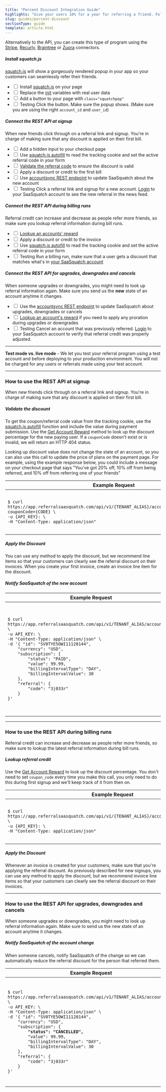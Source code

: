 ```yaml
---
title: "Percent Discount Integration Guide"
highlights: "Give your users 10% for a year for referring a friend. Follow this guide to setup a 'Give 10%, Get 10% Referral Program' using the SaaSquatch REST API and Squatch.js"
slug: guides/percent-discount
sectionType: guide
template: article.html
---
```

<div class="well pull-right span3">
    Alternatively to the API, you can create this type of program using the <a href="/developer/stripe">Stripe</a>, <a href="/developer/recurly">Recurly</a>, <a href="/developer/braintree">Braintree</a> or <a href="/developer/zuora">Zuora</a> connectors.
</div>

<div class="install-guide-checklist">
    
<h5 data-toggle="collapse" data-target=".install-step1">Install squatch.js</h5>
<div class="install-step1 collapse in">
    <p><a href="/app-integration">squatch.js</a> will show a gorgeously rendered popup in your app so your customers can seamlessly refer their friends.</p>
    <ul class="unstyled">
        <li><label class="checkbox"><input type="checkbox"> Install <a href="/app-integration">squatch.js</a> on your page</label></li>
        <li><label class="checkbox"><input type="checkbox"> Replace the <a href="/squatchjs#init">init</a> variables with real user data</label></li>
        <li><label class="checkbox"><input type="checkbox"> Add a button to your page with <code>class="squatchpop"</code></label></li>
        <li><label class="checkbox"><input type="checkbox"> <span class="label">Testing</span> Click the button. Make sure the popup shows. (Make sure you are using the right <code>account_id</code> and <code>user_id</code>)</label></li>
    </ul>
</div>

<h5 data-toggle="collapse" data-target=".install-step2">Connect the REST API at signup</h5>
<div class="install-step2 collapse">
    <p>When new friends click through on a referral link and signup. You're in charge of making sure that any discount is applied on their first bill.</p>
    <ul class="unstyled">
        <li><label class="checkbox"><input type="checkbox"> Add a hidden input to your checkout page</label></li>
        <li><label class="checkbox"><input type="checkbox"> Use <a href="/squatchjs#autofill">squatch.js autofill</a> to read the tracking cookie and set the active referral code in your form</label></li>
        <li><label class="checkbox"><input type="checkbox"> <a href="/api/methods#get_coupon">Validate the referral code</a> to ensure the discount is valid</label></li>
        <li><label class="checkbox"><input type="checkbox"> Apply a discount or credit to the first bill</label></li>
        <li><label class="checkbox"><input type="checkbox"> Use <a href="/api/methods#account_sync">accountsync REST endpoint</a> to update SaaSquatch about the new account</label></li>
        <li><label class="checkbox"><input type="checkbox"> <span class="label">Testing</span> Click a referral link and signup for a new account. <a href="https://app.referralsaasquatch.com/">Login</a> to your SaaSquatch account
            to see the new referral in the news feed.
        </label></li>
    </ul>
</div>

<h5 data-toggle="collapse" data-target=".install-step3">Connect the REST API during billing runs</h5>
<div class="install-step3 collapse">
    <p>Referral credit can increase and decrease as people refer more friends, so make sure you lookup referral information during bill runs.</p>
    <ul class="unstyled">
        <li><label class="checkbox"><input type="checkbox"> <a href="/api/methods#get_account_reward">Lookup an accounts' reward</a></label></li>
        <li><label class="checkbox"><input type="checkbox"> Apply a discount or credit to the invoice</label></li>
        <li><label class="checkbox"><input type="checkbox"> Use <a href="/squatchjs#autofill">squatch.js autofill</a> to read the tracking cookie and set the active referral code in your form</label></li>
        <li><label class="checkbox"><input type="checkbox"> <span class="label">Testing</span> Run a billing run, 
            make sure that a user gets a discount that matches what's in <a href="https://app.referralsaasquatch.com/">your SaaSquatch account</a>
        </label></li>
    </ul>
</div>


<h5 data-toggle="collapse" data-target=".install-step4">Connect the REST API for upgrades, downgrades and cancels</h5>
<div class="install-step4 collapse">
    <p>When someone upgrades or downgrades, you might need to look up referral information again. Make sure you send us the <b>new</b> state of an account anytime it changes.</p>
    <ul class="unstyled">
        <li><label class="checkbox"><input type="checkbox"> Use the <a href="/api/methods#account_sync">accountsync REST endpoint</a> to update SaaSquatch about upgrades, downgrades or cancels</label></li>
        <li><label class="checkbox"><input type="checkbox"> <a href="/api/methods#get_account_reward">Lookup an account's reward</a> if you need to apply any proration during upgrades or downgrades</label></li>
        <li><label class="checkbox"><input type="checkbox"> <span class="label">Testing</span> Cancel an account that was previously referred. <a href="https://app.referralsaasquatch.com/">Login</a> to 
            your SaaSquatch account to verify that referral credit was properly adjusted.
        </label></li>
    </ul>
</div>

</div>



<hr/>
<div>
    <b>Test mode vs. live mode</b> - We let you test your referral program using a test account and before deploying to your production environment. You will not be charged for any users or referrals 
    made using your test account.
</div>

<hr/>
<h3>How to use the REST API at signup</h3>

<p>When new friends click through on a referral link and signup. You're in charge of making sure that any discount is applied on their first bill.</p>

<h5>Validate the discount</h5>
<p>To get the coupon/referral code value from the tracking cookie, use the <a href="/squatchjs#autofill">squatch.js autofill</a> function and include the value during payment submission. Use the <a href="/api/methods#get_account_reward">Get Account Reward</a> method to look up the discount percentage for the new paying user. If a <code>couponCode</code> doesn't exist or is invalid, we will return an HTTP 404 status.</p>

<p>Looking up discount value does not change the state of an account, so you can also use this call to update the price of plans on the payment page. For example, 
  using the example response below, you could include a message on your checkout page that says "You’ve got 20% off, 10% off from being referred, and 10% off from referring one of your friends"</p>

<table class="table">
    <thead>
        <tr>
            <th style="width: 50%;">Example Request</th>
            <th>Example Response</th>                
        </tr>
    </thead>
    <tbody>
        <tr>
            <td><pre><code>$ curl https://app.referralsaasquatch.com/api/v1/{TENANT_ALIAS}/account/{ACCOUNTID}/reward?couponCode={CODE} \
-u {API_KEY}: \
-H "Content-Type: application/json"</code></pre></td>
            <td><pre><code>{
    "accountId":"SV0TYE5OWI11120144",
    "discountPercentage":20,
    "referrerDiscountPercent":10,
    "referredDiscountPercent":10
}</code></pre></td>
        </tr>
    </tbody>
</table>


<h5>Apply the Discount</h5>

<p>You can use any method to apply the discount, but we recommend line items so that your customers can clearly see the referral discount on their 
invoices. When you create your first invoice, create an invoice line item for the discount.</p>

<h5>Notify SaaSquatch of the new account</h5>

<table class="table">
    <thead>
        <tr>
            <th style="width: 50%;">Example Request</th>
            <th>Example Response</th>                
        </tr>
    </thead>
    <tbody>
        <tr>
            <td><pre><code>$ curl https://app.referralsaasquatch.com/api/v1/TENANT_ALIAS/accountsync \
-u API_KEY: \
-H "Content-Type: application/json" \
-d '{ "id": "SV0TYE5OWI11120144",
    "currency": "USD",
    "subscription": {
        "status": "PAID", 
        "value": 99.99,
        "billingIntervalType": "DAY",
        "billingIntervalValue": 30
    },
    "referral": {
        "code": "3j033r"
    }
}'</code></pre></td>
            <td><pre><code>{
    "id": "SV0TYE5OWI11120144",
    "currency": "USD",
    "subscription": {
        "status": "PAID", 
        "value"": 99.99,
        "billingIntervalType": "DAY",
        "billingIntervalValue": 30
    },
    "referral": {
        "code": "3j033r"
    }
}</code></pre></td>
        </tr>
    </tbody>
</table>

<hr />
<h3>How to use the REST API during billing runs</h3>

<p>Referral credit can increase and decrease as people refer more friends, so make sure to lookup the latest referral information during bill runs.</p>
        
<h5>Lookup referral credit</h5>

<p>Use the <a href="/api/methods#get_account_reward">Get Account Reward</a> to look up the discount percentage. 
   You don't need to set <code>coupon_code</code> every time you make this call, you only need to do this during first signup and we'll 
   keep track of it from then on.
</p>

<table class="table">
    <thead>
        <tr>
            <th style="width: 50%;">Example Request</th>
            <th>Example Response</th>                
        </tr>
    </thead>
    <tbody>
        <tr>
            <td><pre><code>$ curl https://app.referralsaasquatch.com/api/v1/{TENANT_ALIAS}/account/{ACCOUNTID}/reward \
-u {API_KEY}: \
-H "Content-Type: application/json"
</code></pre></td>
            <td><pre><code>{
    "accountId":"SV0TYE5OWI11120144",
    "discountPercentage":20,
    "referrerDiscountPercent":10,
    "referredDiscountPercent":10
}</code></pre></td>
        </tr>
    </tbody>
</table>

<h5>Apply the Discount</h5>

<p>Whenever an invoice is created for your customers, make sure that you're applying the referral discount. As previously described for new signups, you can use
any method to apply the discount, but we recommend invoice line items so that your customers can clearly see the referral discount on their invoices.</p>


<hr/>

<h3>How to use the REST API for upgrades, downgrades and cancels</h3>

<p>When someone upgrades or downgrades, you might need to look up referral information again. Make sure to send us the new state of an account anytime it changes.</p>

<h5>Notify SaaSquatch of the account change</h5>

<p>When someone cancels, notify SaaSquatch of the change so we can automatically reduce the referral discount for the person that referred them.</p>

<table class="table">
    <thead>
        <tr>
            <th style="width: 50%;">Example Request</th>
            <th>Example Response</th>                
        </tr>
    </thead>
    <tbody>
        <tr>
            <td><pre><code>$ curl https://app.referralsaasquatch.com/api/v1/TENANT_ALIAS/accountsync \
-u API_KEY: \
-H "Content-Type: application/json" \
-d '{ "id": "SV0TYE5OWI11120144",
    "currency": "USD",
    "subscription": {
        <span class="nocode"><strong>"status": "CANCELLED",</strong></span>
        "value": 99.99,
        "billingIntervalType": "DAY",
        "billingIntervalValue": 30
    },
    "referral": {
        "code": "3j033r"
    }
}'</code></pre></td>
            <td><pre><code>{
    "id": "SV0TYE5OWI11120144",
    "currency": "USD",
    "subscription": {
        <span class="nocode"><strong>"status": "CANCELLED",</strong></span>
        "value": 99.99,
        "billingIntervalType": "DAY",
        "billingIntervalValue": 30
    },
    "referral": {
        "code": "3j033r"
    }
}</code></pre></td>
        </tr>
    </tbody>
</table>